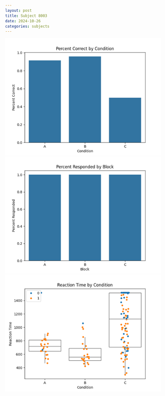 ```yaml
---
layout: post
title: Subject 8003
date: 2024-10-26
categories: subjects
---
```


![](data/8003/run-1/8003_ATS_percent_correct.png)
![](data/8003/run-1/8003_ATS_percent_responded.png)
![](data/8003/run-1/8003_ATS_rt.png)
